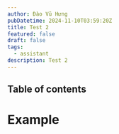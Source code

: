 ```yaml
---
author: Đào Vũ Hưng
pubDatetime: 2024-11-10T03:59:20Z
title: Test 2
featured: false
draft: false
tags:
  - assistant
description: Test 2
---
```

## Table of contents
# Example 